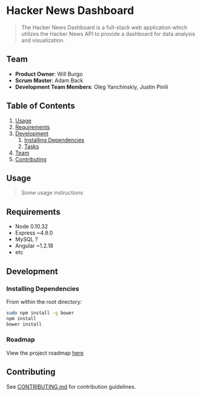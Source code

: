 # Hacker News Dashboard

> The Hacker News Dashboard is a full-stack web application which utilizes the Hacker News API to provide a dashboard for data analysis and visualization.

## Team

  - __Product Owner__: Will Burgo
  - __Scrum Master__: Adam Back
  - __Development Team Members__: Oleg Yanchinskiy, Justin Pinili

## Table of Contents

1. [Usage](#Usage)
1. [Requirements](#requirements)
1. [Development](#development)
    1. [Installing Dependencies](#installing-dependencies)
    1. [Tasks](#tasks)
1. [Team](#team)
1. [Contributing](#contributing)

## Usage

> Some usage instructions

## Requirements

- Node 0.10.32
- Express ~4.9.0
- MySQL ?
- Angular ~1.2.18
- etc

## Development

### Installing Dependencies

From within the root directory:

```sh
sudo npm install -g bower
npm install
bower install
```

### Roadmap

View the project roadmap [here](https://github.com/Scheming-Lion/Scheming-Lion/issues)


## Contributing

See [CONTRIBUTING.md](CONTRIBUTING.md) for contribution guidelines.
